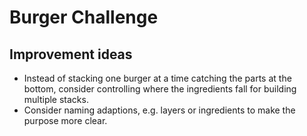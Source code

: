 # Burger Challenge

## Improvement ideas

* Instead of stacking one burger at a time catching the parts at the bottom, consider controlling where the ingredients fall for building multiple stacks.
* Consider naming adaptions, e.g. layers or ingredients to make the purpose more clear.